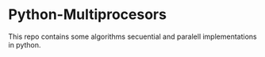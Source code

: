 # Python-Multiprocesors
This repo contains some algorithms secuential and paralell implementations in python. 
